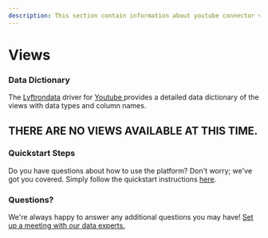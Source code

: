 ```yaml
---
description: This section contain information about youtube connector views information
---
```


# Views

### Data Dictionary

The [Lyftrondata](https://www.lyftrondata.com/) driver for [Youtube](https://www.lyftrondata.com/integration/marketing-analytics/youtube/)[ ](https://www.lyftrondata.com/integration/youtube/)provides a detailed data dictionary of the views with data types and column names.

## THERE ARE NO VIEWS AVAILABLE AT THIS TIME.

### Quickstart Steps

Do you have questions about how to use the platform? Don't worry; we've got you covered. Simply follow the quickstart instructions [here](../).

### Questions? <a href="#questions" id="questions"></a>

We're always happy to answer any additional questions you may have! [Set up a meeting with our data experts.](https://www.lyftrondata.com/book-a-meeting/)
